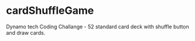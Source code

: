 # cardShuffleGame
Dynamo tech Coding Challange - 52 standard card deck with shuffle button and draw cards.
